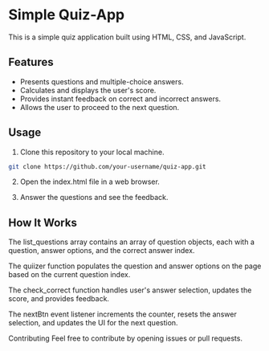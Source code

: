 # Simple Quiz-App

This is a simple quiz application built using HTML, CSS, and JavaScript.

## Features

- Presents questions and multiple-choice answers.
- Calculates and displays the user's score.
- Provides instant feedback on correct and incorrect answers.
- Allows the user to proceed to the next question.

## Usage

1. Clone this repository to your local machine.

```bash
git clone https://github.com/your-username/quiz-app.git
```

2. Open the index.html file in a web browser.

3. Answer the questions and see the feedback.

## How It Works

The list_questions array contains an array of question objects, each with a question, answer options, and the correct answer index.

The quiizer function populates the question and answer options on the page based on the current question index.

The check_correct function handles user's answer selection, updates the score, and provides feedback.

The nextBtn event listener increments the counter, resets the answer selection, and updates the UI for the next question.

Contributing
Feel free to contribute by opening issues or pull requests.

